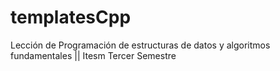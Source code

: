 # templatesCpp
Lección de Programación de estructuras de datos y algoritmos fundamentales || Itesm Tercer Semestre
